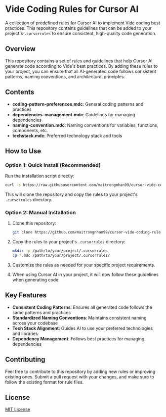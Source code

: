 # Vide Coding Rules for Cursor AI

A collection of predefined rules for Cursor AI to implement Vide coding best practices. This repository contains guidelines that can be added to your project's `.cursorrules` to ensure consistent, high-quality code generation.

## Overview

This repository contains a set of rules and guidelines that help Cursor AI generate code according to Vide's best practices. By adding these rules to your project, you can ensure that all AI-generated code follows consistent patterns, naming conventions, and architectural principles.

## Contents

- **coding-pattern-preferences.mdc**: General coding patterns and practices
- **dependencies-management.mdc**: Guidelines for managing dependencies
- **naming-convention.mdc**: Naming conventions for variables, functions, components, etc.
- **techstack.mdc**: Preferred technology stack and tools

## How to Use

### Option 1: Quick Install (Recommended)

Run the installation script directly:

```bash
curl -s https://raw.githubusercontent.com/maitrongnhan99/cursor-vide-coding-rules/main/install.sh | bash
```

This will clone the repository and copy the rules to your project's `.cursorrules` directory.

### Option 2: Manual Installation

1. Clone this repository:

   ```bash
   git clone https://github.com/maitrongnhan99/cursor-vide-coding-rules.git
   ```

2. Copy the rules to your project's `.cursorrules` directory:

   ```bash
   mkdir -p /path/to/your/project/.cursorrules
   cp *.mdc /path/to/your/project/.cursorrules/
   ```

3. Customize the rules as needed for your specific project requirements.

4. When using Cursor AI in your project, it will now follow these guidelines when generating code.

## Key Features

- **Consistent Coding Patterns**: Ensures all generated code follows the same patterns and practices
- **Standardized Naming Conventions**: Maintains consistent naming across your codebase
- **Tech Stack Alignment**: Guides AI to use your preferred technologies and libraries
- **Dependency Management**: Follows best practices for managing dependencies

## Contributing

Feel free to contribute to this repository by adding new rules or improving existing ones. Submit a pull request with your changes, and make sure to follow the existing format for rule files.

## License

[MIT License](LICENSE)